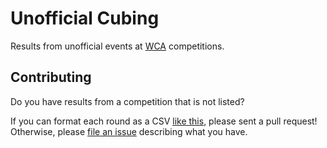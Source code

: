 # Unofficial Cubing

Results from unofficial events at [WCA]([Title](https://www.worldcubeassociation.org/)) competitions.

## Contributing

Do you have results from a competition that is not listed?

If you can format each round as a CSV [like this](https://raw.githubusercontent.com/cubing/unofficial.cubing.net/9847146476c7c6a62b66af0a8eba598b0ffb477d/competitions/CubingUSANationals2023/fto.csv), please sent a pull request! Otherwise, please [file an issue](https://github.com/cubing/unofficial.cubing.net/issues) describing what you have.
